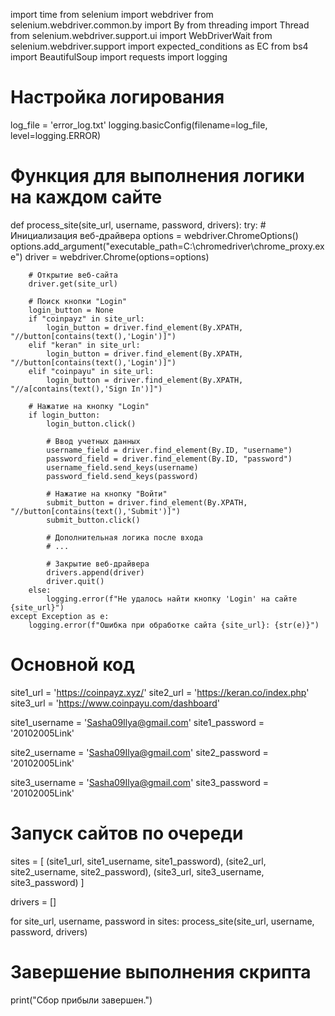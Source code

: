 import time
from selenium import webdriver
from selenium.webdriver.common.by import By
from threading import Thread
from selenium.webdriver.support.ui import WebDriverWait
from selenium.webdriver.support import expected_conditions as EC
from bs4 import BeautifulSoup
import requests
import logging

# Настройка логирования
log_file = 'error_log.txt'
logging.basicConfig(filename=log_file, level=logging.ERROR)

# Функция для выполнения логики на каждом сайте
def process_site(site_url, username, password, drivers):
    try:
        # Инициализация веб-драйвера
        options = webdriver.ChromeOptions()
        options.add_argument("executable_path=C:\\chromedriver\\chrome_proxy.exe")
        driver = webdriver.Chrome(options=options)

        # Открытие веб-сайта
        driver.get(site_url)

        # Поиск кнопки "Login"
        login_button = None
        if "coinpayz" in site_url:
            login_button = driver.find_element(By.XPATH, "//button[contains(text(),'Login')]")
        elif "keran" in site_url:
            login_button = driver.find_element(By.XPATH, "//button[contains(text(),'Login')]")
        elif "coinpayu" in site_url:
            login_button = driver.find_element(By.XPATH, "//a[contains(text(),'Sign In')]")
        
        # Нажатие на кнопку "Login"
        if login_button:
            login_button.click()

            # Ввод учетных данных
            username_field = driver.find_element(By.ID, "username")
            password_field = driver.find_element(By.ID, "password")
            username_field.send_keys(username)
            password_field.send_keys(password)

            # Нажатие на кнопку "Войти"
            submit_button = driver.find_element(By.XPATH, "//button[contains(text(),'Submit')]")
            submit_button.click()

            # Дополнительная логика после входа
            # ...

            # Закрытие веб-драйвера
            drivers.append(driver)
            driver.quit()
        else:
            logging.error(f"Не удалось найти кнопку 'Login' на сайте {site_url}")
    except Exception as e:
        logging.error(f"Ошибка при обработке сайта {site_url}: {str(e)}")

# Основной код
site1_url = 'https://coinpayz.xyz/'
site2_url = 'https://keran.co/index.php'
site3_url = 'https://www.coinpayu.com/dashboard'

site1_username = 'Sasha09Ilya@gmail.com'
site1_password = '20102005Link'

site2_username = 'Sasha09Ilya@gmail.com'
site2_password = '20102005Link'

site3_username = 'Sasha09Ilya@gmail.com'
site3_password = '20102005Link'

# Запуск сайтов по очереди
sites = [
    (site1_url, site1_username, site1_password),
    (site2_url, site2_username, site2_password),
    (site3_url, site3_username, site3_password)
]

drivers = []

for site_url, username, password in sites:
    process_site(site_url, username, password, drivers)

# Завершение выполнения скрипта
print("Сбор прибыли завершен.")
